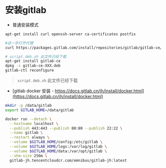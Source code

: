 # 安装gitlab

- 普通安装模式
```bash
apt-get install curl openssh-server ca-certificates postfix

#这一步打开代理
curl https://packages.gitlab.com/install/repositories/gitlab/gitlab-ce/script.deb.sh | bash

# script.deb.sh 此文件已经下载
apt-get install gitlab-ce
dpkg -i gitlab-ce-XXX.deb
gitlab-ctl reconfigure
```

> `script.deb.sh` 此文件已经下载

- [gitlab docker 安装 - https://docs.gitlab.cn/jh/install/docker.html](https://docs.gitlab.cn/jh/install/docker.html)


```bash
mkdir -p /data/gitlab
export GITLAB_HOME=/data/gitlab

docker run --detach \
  --hostname localhost \
  --publish 443:443 --publish 80:80 --publish 22:22 \
  --name gitlab \
  --restart always \
  --volume $GITLAB_HOME/config:/etc/gitlab \
  --volume $GITLAB_HOME/logs:/var/log/gitlab \
  --volume $GITLAB_HOME/data:/var/opt/gitlab \
  --shm-size 256m \
  gitlab-jh.tencentcloudcr.com/omnibus/gitlab-jh:latest
```